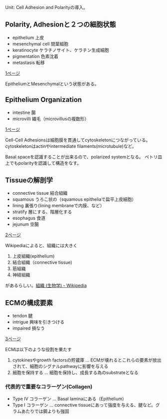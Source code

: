 Unit: Cell Adhesion and Polarityの導入。

## Polarity, Adhesionと２つの細胞状態

- epithelium 上皮
- mesenchymal cell 間葉細胞
- keratinocyte ケラチノサイト、ケラチン生成細胞
- pigmentation 色素沈着
- metastasis 転移

[1ページ](https://karino2.github.io/ImageGallery/CellBiology706x3.html#lg=1&slide=0)

EpitheliumとMesenchymalという状態がある。

## Epithelium Organization

- intestine 腸
- microvilli 繊毛（microvillusの複数形）

[1ページ](https://karino2.github.io/ImageGallery/CellBiology706x3.html#lg=1&slide=0)

Cell-Cell Adhesionsは細胞膜を貫通してcytoskeletonにつながっている。cytoskeletonはactinやintermediate filaments(microtubule)など。

Basal spaceを認識することが出来るので、polarized systemとなる。
ペトリ皿上でもpolarityを認識して構造をなす。

## Tissueの解剖学

- connective tissue 結合組織
- squamous うろこ状の（squamous epitheliaで扁平上皮細胞）
- lining 裏張り(lining membraneで内膜、など）
- stratify 層にする、階層化する
- esophagus 食道
- jejunum 空腸

[2ページ](https://karino2.github.io/ImageGallery/CellBiology706x3.html#lg=1&slide=1)

Wikipediaによると、組織には大きく

1. 上皮組織(epithelium)
2. 結合組織（connective tissue)
3. 筋組織
4. 神経組織

があるらしい。[組織 (生物学) - Wikipedia](https://ja.wikipedia.org/wiki/%E7%B5%84%E7%B9%94_%28%E7%94%9F%E7%89%A9%E5%AD%A6%29)

## ECMの構成要素

- tendon 腱
- intrigue 興味を引きつける
- impaired 損なう

[3ページ](https://karino2.github.io/ImageGallery/CellBiology706x3.html#lg=1&slide=2)

ECMは以下のような役割を果たす

1. cytokinesやgrowth factorsの貯蔵庫 ... ECMが壊れるとこれらの要素が放出されて、細胞のシグナルpathwayに影響を与える
2. 細胞を保持する ... 細胞を保持し、成長する為のsubstrateとなる

### 代表的で重要なコラーゲン(Collagen)

- Type IV コラーゲン ... Basal laminaにある（Epithelium）
- Type I コラーゲン ... connective tissueにあって強度を与える、腱など。グラムあたりでは鋼よりも強固

